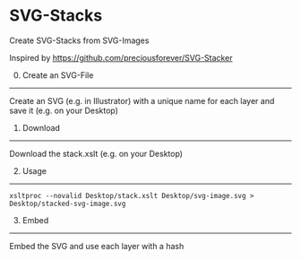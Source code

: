 SVG-Stacks
==========

Create SVG-Stacks from SVG-Images

Inspired by https://github.com/preciousforever/SVG-Stacker

0. Create an SVG-File
-----------
Create an SVG (e.g. in Illustrator) with a unique name for each layer and save it (e.g. on your Desktop)


1. Download
-----------
Download the stack.xslt (e.g. on your Desktop)


2. Usage
-----------

```
xsltproc --novalid Desktop/stack.xslt Desktop/svg-image.svg > Desktop/stacked-svg-image.svg
```

3. Embed
-----------
Embed the SVG and use each layer with a hash
